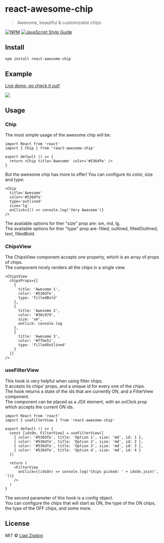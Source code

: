 # react-awesome-chip

> Awesome, beautiful &amp; customizable chips

[![NPM](https://img.shields.io/npm/v/react-awesome-chip.svg)](https://www.npmjs.com/package/react-awesome-chip) [![JavaScript Style Guide](https://img.shields.io/badge/code_style-standard-brightgreen.svg)](https://standardjs.com)

## Install

```bash
npm install react-awesome-chip
```

## Example

[Live demo, go check it out!](https://zigliad.github.io/react-awesome-chip/)

<a href="https://zigliad.github.io/react-awesome-chip/"><img src="https://i.imgur.com/n2XVyHp.png" /></a>

## Usage

### Chip

The most simple usage of the awesome chip will be:

```tsx
import React from 'react'
import { Chip } from 'react-awesome-chip'

export default () => {
  return <Chip title='Awesome' color='#536dfe' />
}
```

But the awesome chip has more to offer! You can configure its color, size and type:

```tsx
<Chip
  title='Awesome'
  color='#536dfe'
  type='outlined'
  size='lg'
  onClick={() => console.log('Very Awesome')}
/>
```

The available options for ther "size" prop are: sm, md, lg.<br />
The available options for ther "type" prop are: filled, outlined, filledOutlined, text, filledBold.

### ChipsView

The ChipsView component accepts one property, which is an array of props of chips.<br />
The component nicely renders all the chips in a single view.

```tsx
<ChipsView
  chipsProps={[
    {
      title: 'Awesome 1',
      color: '#536dfe',
      type: 'filledBold'
    },
    {
      title: 'Awesome 2',
      color: '#38c979',
      size: 'sm',
      onClick: console.log
    },
    {
      title: 'Awesome 3',
      color: '#ffbe51',
      type: 'filledOutlined'
    }
  ]}
/>
```

### useFilterView

This hook is very helpful when using filter chips.<br />
It accepts its chips' props, and a unique id for every one of the chips.<br />
The hook returns a state of the ids that are currently ON, and a FilterView component.<br />
The component can be placed as a JSX element, with an onClick prop which accepts the current ON ids.

```tsx
import React from 'react'
import { useFilterView } from 'react-awesome-chip'

export default () => {
  const [idsOn, FilterView] = useFilterView([
    { color: '#536dfe', title: 'Option 1', size: 'md', id: 1 },
    { color: '#536dfe', title: 'Option 2', size: 'md', id: 2 },
    { color: '#536dfe', title: 'Option 3', size: 'md', id: 3 },
    { color: '#536dfe', title: 'Option 4', size: 'md', id: 4 }
  ])

  return (
    <FilterView
      onClick={(idsOn) => console.log('Chips picked: ' + idsOn.join(', '))}
    />
  )
}
```

The second parameter of this hook is a config object.<br />
You can configure the chips that will start as ON, the type of the ON chips, the type of the OFF chips, and some more.

## License

MIT © [Liad Zigdon](https://github.com/zigliad)
